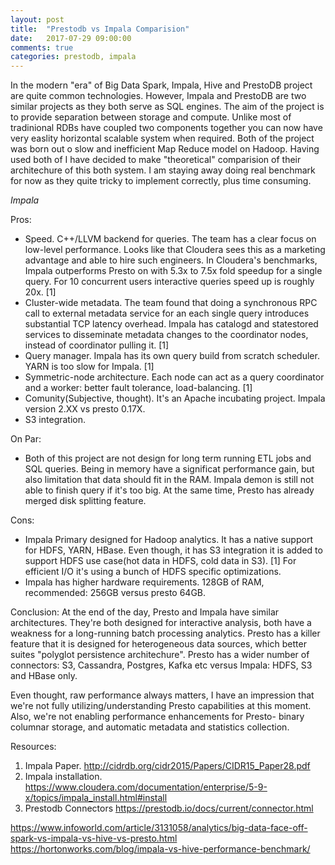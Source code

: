 ```yaml
---
layout: post
title:  "Prestodb vs Impala Comparision"
date:   2017-07-29 09:00:00
comments: true
categories: prestodb, impala
---
```


In the modern "era" of Big Data Spark, Impala, Hive and PrestoDB project are quite common technologies. However, Impala and PrestoDB are two similar projects as they both serve as SQL engines. The aim of the project is to provide separation between storage and compute. Unlike most of tradinional RDBs have coupled two components together you can now have very easlity horizontal scalable system when required. Both of the project was born out o slow and inefficient Map Reduce model on Hadoop. Having used both of I have decided to make "theoretical" comparision of their architechure of this both system. I am staying away doing real benchmark for now as they quite tricky to implement correctly, plus time consuming.

*Impala*

Pros:

* Speed. C++/LLVM backend for queries. The team has a clear focus on low-level performance. Looks like that Cloudera sees this as a marketing advantage and able to hire such engineers. In Cloudera's benchmarks, Impala outperforms Presto on with 5.3x to 7.5x fold speedup for a single query. For 10 concurrent users interactive queries speed up is roughly 20x. [1]
* Cluster-wide metadata. The team found that doing a synchronous RPC call to external metadata service for an each single query introduces substantial TCP latency overhead. Impala has catalogd and statestored services to disseminate metadata changes to the coordinator nodes, instead of coordinator pulling it. [1]
* Query manager. Impala has its own query build from scratch scheduler. YARN is too slow for Impala. [1]
* Symmetric-node architecture. Each node can act as a query coordinator and a worker: better fault tolerance, load-balancing. [1]
* Comunity(Subjective, thought). It's an Apache incubating project. Impala version 2.XX vs presto 0.17X.
* S3 integration.


On Par:
* Both of this project are not design for long term running ETL jobs and SQL queries. Being in memory have a significat performance gain, but also limitation that data should fit in the RAM. Impala demon is still not able to finish query if it's too big. At the same time, Presto has already merged disk splitting feature. 


Cons:
* Impala Primary designed for Hadoop analytics. It has a native support for HDFS, YARN, HBase. Even though, it has S3 integration it is added to support HDFS use case(hot data in HDFS, cold data in S3). [1] For efficient I/O it's using a bunch of HDFS specific optimizations.
* Impala has higher hardware requirements. 128GB of RAM, recommended: 256GB versus presto 64GB.

Conclusion:
At the end of the day, Presto and Impala have similar architectures. They're both designed for interactive analysis, both have a weakness for a long-running batch processing analytics. Presto has a killer feature that it is designed for heterogeneous data sources, which better suites "polyglot persistence architechure". Presto has a wider number of connectors: S3, Cassandra, Postgres, Kafka etc versus Impala: HDFS, S3 and HBase only.

Even thought, raw performance always matters, I have an impression that we're not fully utilizing/understanding Presto capabilities at this moment. Also, we're not enabling performance enhancements for Presto- binary columnar storage, and automatic metadata and statistics collection.    



Resources:
1. Impala Paper. http://cidrdb.org/cidr2015/Papers/CIDR15_Paper28.pdf
2. Impala installation. https://www.cloudera.com/documentation/enterprise/5-9-x/topics/impala_install.html#install
3. Prestodb Connectors https://prestodb.io/docs/current/connector.html

https://www.infoworld.com/article/3131058/analytics/big-data-face-off-spark-vs-impala-vs-hive-vs-presto.html
https://hortonworks.com/blog/impala-vs-hive-performance-benchmark/
